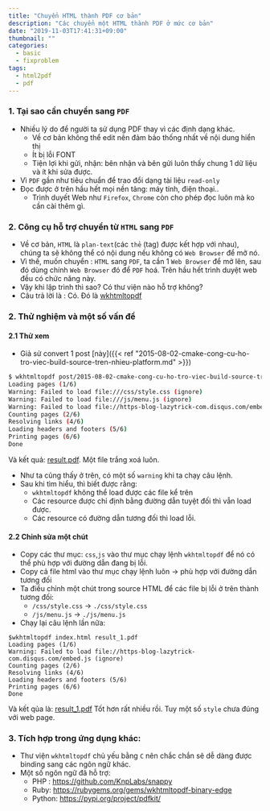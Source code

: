 ```yaml
---
title: "Chuyển HTML thành PDF cơ bản"
description: "Các chuyển một HTML thành PDF ở mức cơ bản"
date: "2019-11-03T17:41:31+09:00"
thumbnail: ""
categories:
  - basic
  - fixproblem
tags:
  - html2pdf
  - pdf
---
```


### 1. Tại sao cần chuyển sang `PDF`
- Nhiều lý do để người ta sử dụng PDF thay vì các định dạng khác.
  - Về cơ bản không thể edit nên đảm bảo thống nhất về nội dung hiển thị
  - Ít bị lỗi FONT
  - Tiện lợi khi gửi, nhận: bên nhận và bên gửi luôn thấy chung 1 dữ liệu và ít khi sửa được.
- Vì `PDF` gần như tiêu chuẩn để trao đổi dạng tài liệu `read-only`
- Đọc được ở trên hầu hết mọi nền tảng: máy tính, điện thoại..
  - Trình duyết Web như `Firefox`, `Chrome` còn cho phép đọc luôn mà ko cần cài thêm gì.

### 2. Công cụ hỗ trợ chuyển từ `HTML` sang `PDF`
- Về cơ bản, `HTML` là `plan-text`(các `thẻ` (tag) được kết hợp với nhau), chúng ta sẽ không thể có nội dung nếu không có `Web Browser` để mở nó.
- Vì thế, muốn chuyển : `HTML` sang `PDF`, ta cần 1 `Web Browser` để mở lên, sau đó dùng chính `Web Browser` đó để `PDF` hoá. Trên hầu hết trình duyệt web đều có chức năng này.
- Vậy khi lập trình thì sao? Có thư viện nào hỗ trợ không?
- Câu trả lời là : Có. Đó là [wkhtmltopdf](https://github.com/wkhtmltopdf/wkhtmltopdf)

### 2. Thử nghiệm và một số vấn đề
#### 2.1 Thử xem
- Giả sử convert 1 post [này]({{< ref "2015-08-02-cmake-cong-cu-ho-tro-viec-build-source-tren-nhieu-platform.md" >}})
```bash
$ wkhtmltopdf post/2015-08-02-cmake-cong-cu-ho-tro-viec-build-source-tren-nhieu-platform/index.html ./result.pdf
Loading pages (1/6)
Warning: Failed to load file:///css/style.css (ignore)
Warning: Failed to load file:///js/menu.js (ignore)
Warning: Failed to load file://https-blog-lazytrick-com.disqus.com/embed.js (ignore)
Counting pages (2/6)
Resolving links (4/6)
Loading headers and footers (5/6)
Printing pages (6/6)
Done
```
Và kết quả: [result.pdf](/post/pdfs/2019-11-03-chuyen-html-thanh-pdf-co-ban/result_default.pdf). Một file trắng xoá luôn.

- Như ta cũng thấy ở trên, có một số `warning` khi ta chạy câu lệnh.
- Sau khi tìm hiểu, thì biết được rằng:
  - `wkhtmltopdf` không thể load được các file kể trên
  - Các resource được chỉ định bằng đường dẫn tuyệt đối thì vẫn load được.
  - Các resource có đường dẫn tương đối thì load lỗi.

#### 2.2 Chỉnh sửa một chút
- Copy các thư mục: `css`,`js` vào thư mục chạy lệnh `wkhtmltopdf` để nó có thể phù hợp với đường dẫn đang bị lỗi.
- Copy cả file html vào thư mục chạy lệnh luôn -> phù hợp với đường dẫn tương đối
- Ta điều chỉnh một chút trong source HTML để các file bị lỗi ở trên thành tương đối:
  - `/css/style.css` -> `./css/style.css`
  - `/js/menu.js` -> `./js/menu.js`
- Chạy lại câu lệnh lần nữa:
```shell
$wkhtmltopdf index.html result_1.pdf
Loading pages (1/6)
Warning: Failed to load file://https-blog-lazytrick-com.disqus.com/embed.js (ignore)
Counting pages (2/6)
Resolving links (4/6)
Loading headers and footers (5/6)
Printing pages (6/6)
Done
```
Và kết qủa là: [result_1.pdf](/post/pdfs/2019-11-03-chuyen-html-thanh-pdf-co-ban/result_1.pdf)
Tốt hơn rất nhiều rồi.
Tuy một số `style` chưa đúng với web page.

### 3. Tích hợp trong ứng dụng khác:
- Thư viện `wkhtmltopdf` chủ yếu bằng `C` nên chắc chắn sẽ dễ dàng được binding sang các ngôn ngữ khác.
- Một số ngôn ngữ đã hỗ trợ:
  - PHP : https://github.com/KnpLabs/snappy
  - Ruby: https://rubygems.org/gems/wkhtmltopdf-binary-edge
  - Python: https://pypi.org/project/pdfkit/